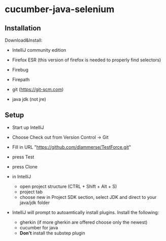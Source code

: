 cucumber-java-selenium
==================

## Installation

Download&Install:
- IntelliJ community edition 

- Firefox ESR (this version of firefox is needed to properly find selectors)
- Firebug
- Firepath

- git (https://git-scm.com)
- java jdk (not jre)


## Setup

- Start up IntelliJ
- Choose Check out from Version Control -> Git
- Fill in URL "https://github.com/dlammerse/TestForce.git"
- press Test
- press Clone

- in IntelliJ
  - open project structure (CTRL + Shift + Alt + S)
  - project tab
  - choose new in Project SDK section, select JDK and direct to your java/jdk folder

- IntelliJ will prompt to autoamtically install plugins. Install the following: 
  - gherkin (if more gherkin are offered choose only the newest)
  - cucumber for java
  - <b>Don't</b> install the substep plugin



